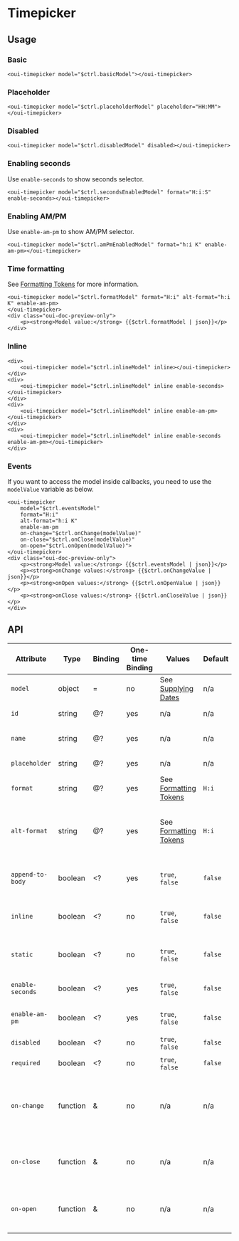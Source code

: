 # Timepicker

## Usage

### Basic

```html:preview
<oui-timepicker model="$ctrl.basicModel"></oui-timepicker>
```

### Placeholder

```html:preview
<oui-timepicker model="$ctrl.placeholderModel" placeholder="HH:MM"></oui-timepicker>
```

### Disabled

```html:preview
<oui-timepicker model="$ctrl.disabledModel" disabled></oui-timepicker>
```

### Enabling seconds

Use `enable-seconds` to show seconds selector.

```html:preview
<oui-timepicker model="$ctrl.secondsEnabledModel" format="H:i:S" enable-seconds></oui-timepicker>
```

### Enabling AM/PM

Use `enable-am-pm` to show AM/PM selector.

```html:preview
<oui-timepicker model="$ctrl.amPmEnabledModel" format="h:i K" enable-am-pm></oui-timepicker>
```

### Time formatting

<oui-message type="info" dismissable="false">
    See <a href="https://flatpickr.js.org/formatting/">Formatting Tokens</a> for more information.
</oui-message>

```html:preview
<oui-timepicker model="$ctrl.formatModel" format="H:i" alt-format="h:i K" enable-am-pm>
</oui-timepicker>
<div class="oui-doc-preview-only">
    <p><strong>Model value:</strong> {{$ctrl.formatModel | json}}</p>
</div>
```

### Inline

```html:preview
<div>
    <oui-timepicker model="$ctrl.inlineModel" inline></oui-timepicker>
</div>
<div>
    <oui-timepicker model="$ctrl.inlineModel" inline enable-seconds></oui-timepicker>
</div>
<div>
    <oui-timepicker model="$ctrl.inlineModel" inline enable-am-pm></oui-timepicker>
</div>
<div>
    <oui-timepicker model="$ctrl.inlineModel" inline enable-seconds enable-am-pm></oui-timepicker>
</div>
```

### Events

<oui-message type="info" dismissable="false">
    If you want to access the model inside callbacks, you need to use the <code class="oui-doc-codespan">modelValue</code> variable as below.
</oui-message>

```html:preview
<oui-timepicker
    model="$ctrl.eventsModel"
    format="H:i"
    alt-format="h:i K"
    enable-am-pm
    on-change="$ctrl.onChange(modelValue)"
    on-close="$ctrl.onClose(modelValue)"
    on-open="$ctrl.onOpen(modelValue)">
</oui-timepicker>
<div class="oui-doc-preview-only">
    <p><strong>Model value:</strong> {{$ctrl.eventsModel | json}}</p>
    <p><strong>onChange values:</strong> {{$ctrl.onChangeValue | json}}</p>
    <p><strong>onOpen values:</strong> {{$ctrl.onOpenValue | json}}</p>
    <p><strong>onClose values:</strong> {{$ctrl.onCloseValue | json}}</p>
</div>
```

## API

| Attribute         | Type      | Binding   | One-time Binding  | Values                                                                                    | Default   | Description
| ----              | ----      | ----      | ----              | ----                                                                                      | ----      | ----
| `model`           | object    | =         | no                | See [Supplying Dates](https://flatpickr.js.org/examples/#supplying-dates-for-flatpickr)   | n/a       | model bound to component
| `id`              | string    | @?        | yes               | n/a                                                                                       | n/a       | id attribute of the field
| `name`            | string    | @?        | yes               | n/a                                                                                       | n/a       | name attribute of the field
| `placeholder`     | string    | @?        | yes               | n/a                                                                                       | n/a       | placeholder text
| `format`          | string    | @?        | yes               | See [Formatting Tokens](https://flatpickr.js.org/formatting/)                             | `H:i`     | format the date of the model
| `alt-format`      | string    | @?        | yes               | See [Formatting Tokens](https://flatpickr.js.org/formatting/)                             | `H:i`     | format the date of the field. `format` is used if undefined
| `append-to-body`  | boolean   | <?        | yes               | `true`, `false`                                                                           | `false`   | append the timepicker to the body of the page
| `inline`          | boolean   | <?        | no                | `true`, `false`                                                                           | `false`   | show the timepicker below the input
| `static`          | boolean   | <?        | no                | `true`, `false`                                                                           | `false`   | position the timepicker relatively to the input
| `enable-seconds`  | boolean   | <?        | yes               | `true`, `false`                                                                           | `false`   | enables seconds selection
| `enable-am-pm`    | boolean   | <?        | yes               | `true`, `false`                                                                           | `false`   | enables am/pm selection
| `disabled`        | boolean   | <?        | no                | `true`, `false`                                                                           | `false`   | disabled flag
| `required`        | boolean   | <?        | no                | `true`, `false`                                                                           | `false`   | required flag
| `on-change`       | function  | &         | no                | n/a                                                                                       | n/a       | handler triggered when the user change the selected time
| `on-close`        | function  | &         | no                | n/a                                                                                       | n/a       | handler triggered when the timepicker is closed
| `on-open`         | function  | &         | no                | n/a                                                                                       | n/a       | handler triggered when the timepicker is opened

